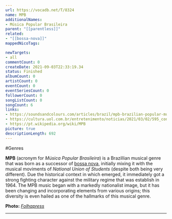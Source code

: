 ```yaml
---
url: https://vocadb.net/T/8324
name: MPB
additionalNames: 
- Música Popular Brasileira
parent: "[[parentless]]"
related:
- "[[bossa-nova]]"
mappedNicoTags:

newTargets:
- all
commentCount: 0
createDate: 2021-09-03T22:33:19.34
status: Finished
albumCount: 0
artistCount: 0
eventCount: 0
eventSeriesCount: 0
followerCount: 0
songListCount: 0
songCount: 6
links: 
- https://soundsandcolours.com/articles/brazil/mpb-brazilian-popular-music-116/
- https://cultura.uol.com.br/entretenimento/noticias/2021/03/02/595_conheca-a-historia-da-mpb.html
- https://pt.wikipedia.org/wiki/MPB
picture: true
descriptionLength: 692
---
```


#Genres

**MPB** (acronym for *Música Popular Brasileira*) is a Brazillian musical genre that was born as a successor of [bossa nova](https://vocadb.net/T/46/bossa-nova), initially mixing it with the musical moviments of *National Union of Students* (despite both being very different). Due the historical context in which emerged, it immediately got a strong fighting character against the military regime that was establish in 1964.
The MPB music began with a markedly nationalist image, but it has been changing and incorporating elements from various origins; this diversity is even hailed as one of the hallmarks of this musical genre.


**Photo:** [*Folhapress*](https://folhapress.folha.com.br)

---

